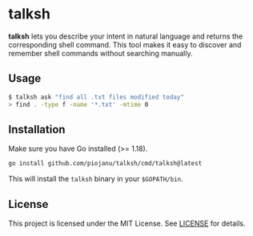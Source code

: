 # talksh

**talksh** lets you describe your intent in natural language and returns the corresponding shell command.
This tool makes it easy to discover and remember shell commands without searching manually.

## Usage

```bash
$ talksh ask "find all .txt files modified today"
> find . -type f -name '*.txt' -mtime 0
```

## Installation

Make sure you have Go installed (>= 1.18).

```bash
go install github.com/piojanu/talksh/cmd/talksh@latest
```

This will install the `talksh` binary in your `$GOPATH/bin`.

## License

This project is licensed under the MIT License. See [LICENSE](LICENSE) for details.
